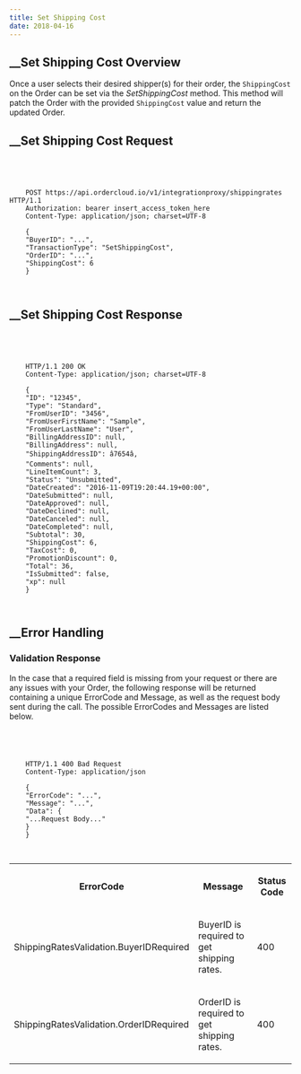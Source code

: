```yaml
---
title: Set Shipping Cost
date: 2018-04-16
---
```







##  __Set Shipping Cost Overview





Once a user selects their desired shipper(s) for their order, the
`ShippingCost` on the Order can be set via the _SetShippingCost_ method. This
method will patch the Order with the provided `ShippingCost` value and return
the updated Order.









##  __Set Shipping Cost Request



```


    
    
    POST https://api.ordercloud.io/v1/integrationproxy/shippingrates HTTP/1.1
    Authorization: bearer insert_access_token_here
    Content-Type: application/json; charset=UTF-8
    
    {
    "BuyerID": "...",
    "TransactionType": "SetShippingCost",
    "OrderID": "...",
    "ShippingCost": 6
    }
    
    

```









##  __Set Shipping Cost Response



```


    
    
    HTTP/1.1 200 OK
    Content-Type: application/json; charset=UTF-8
    
    {
    "ID": "12345",
    "Type": "Standard",
    "FromUserID": "3456",
    "FromUserFirstName": "Sample",
    "FromUserLastName": "User",
    "BillingAddressID": null,
    "BillingAddress": null,
    "ShippingAddressID": â7654â,
    "Comments": null,
    "LineItemCount": 3,
    "Status": "Unsubmitted",
    "DateCreated": "2016-11-09T19:20:44.19+00:00",
    "DateSubmitted": null,
    "DateApproved": null,
    "DateDeclined": null,
    "DateCanceled": null,
    "DateCompleted": null,
    "Subtotal": 30,
    "ShippingCost": 6,
    "TaxCost": 0,
    "PromotionDiscount": 0,
    "Total": 36,
    "IsSubmitted": false,
    "xp": null
    }
    
    

```









##  __Error Handling





### Validation Response





In the case that a required field is missing from your request or there are
any issues with your Order, the following response will be returned containing
a unique ErrorCode and Message, as well as the request body sent during the
call. The possible ErrorCodes and Messages are listed below.



```


    
    
    HTTP/1.1 400 Bad Request
    Content-Type: application/json
    
    {
    "ErrorCode": "...",
    "Message": "...",
    "Data": {
    "...Request Body..."
    }
    }
    
    

```





  
<table>  
<tr>  
<th>

ErrorCode

</th>  
<th>

Message

</th>  
<th>

Status Code

</th> </tr>  
<tr>  
<td>

ShippingRatesValidation.BuyerIDRequired

</td>  
<td>

BuyerID is required to get shipping rates.

</td>  
<td>

400

</td> </tr>  
<tr>  
<td>

ShippingRatesValidation.OrderIDRequired

</td>  
<td>

OrderID is required to get shipping rates.

</td>  
<td>

400

</td> </tr> </table>







